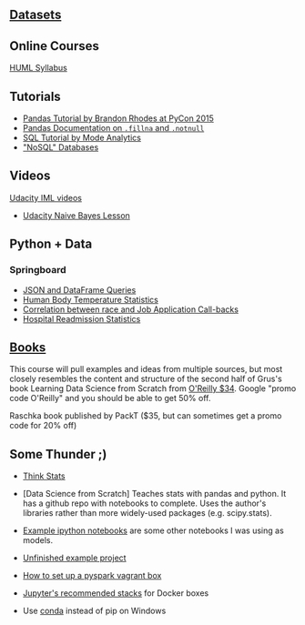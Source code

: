 ## [Datasets](datasets.md)

## Online Courses

[HUML Syllabus](https://docs.google.com/spreadsheets/d/19HvN07XSNjlWF3TwLnyCUsCwXGBGwu15TemvVSIDwiI/edit?usp=sharing)

## Tutorials

- [Pandas Tutorial by Brandon Rhodes at PyCon 2015](https://github.com/brandon-rhodes/pycon-pandas-tutorial)
- [Pandas Documentation on `.fillna` and `.notnull`](http://pandas.pydata.org/pandas-docs/stable/missing_data.html)
- [SQL Tutorial by Mode Analytics](https://sqlschool.modeanalytics.com/toc/)
- ["NoSQL" Databases](https://www.thoughtworks.com/insights/blog/nosql-databases-overview)

## Videos

[Udacity IML videos](https://www.udacity.com/course/viewer#!/c-ud120/l-2254358555/e-3004778636/m-3022458587)
- [Udacity Naive Bayes Lesson](https://www.udacity.com/course/viewer#!/c-ud120/l-2254358555/m-3013708686)


## Python + Data

### Springboard

- [JSON and DataFrame Queries](https://www.springboard.com/static/project_files/data_wrangling_json.zip)
- [Human Body Temperature Statistics](https://www.springboard.com/static/project_files/statistics_project1.zip)
- [Correlation between race and Job Application Call-backs](https://www.springboard.com/static/project_files/statistics_project2.zip)
- [Hospital Readmission Statistics](https://www.springboard.com/static/project_files/statistics_project3.zip)

## [Books](books.md)

This course will pull examples and ideas from multiple sources, but most closely resembles the content and structure of the second half of Grus's book Learning Data Science from Scratch from [O'Reilly $34](http://shop.oreilly.com/product/0636920033400.do). Google "promo code O'Reilly" and you should be able to get 50% off.

Raschka book published by PackT ($35, but can sometimes get a promo code for 20% off)

## Some Thunder ;)

- [Think Stats](http://greenteapress.com/thinkstats2/)
- [Data Science from Scratch]
Teaches stats with pandas and python. It has a github repo with notebooks to complete. Uses the author's libraries rather than more widely-used packages (e.g. scipy.stats).


- [Example ipython notebooks](https://github.com/donnemartin/data-science-ipython-notebooks) are some other notebooks I was using as models.
- [Unfinished example project](https://github.com/ThunderShiviah/data_science_notes/blob/master/notebooks/friend_paradox_unfinished.ipynb)
- [How to set up a pyspark vagrant box](https://gist.github.com/ThunderShiviah/f340d7fe50bb751d8516)
- [Jupyter's recommended stacks](https://github.com/jupyter/docker-stacks) for Docker boxes
- Use [conda](http://conda.pydata.org/) instead of pip on Windows
